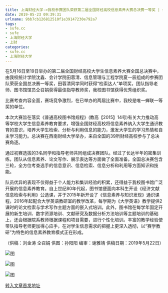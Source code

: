```yaml
---
title: 上海财经大学->我校参赛团队荣获第二届全国财经高校信息素养大赛总决赛一等奖 | sufe.cc
date: 2019-05-23 09:39:31
urlname: 9bb7cb126812510f1e39147230e792a7
tags: 
- sufe.cc
- sufe
- 上海财经大学
- 上财
categories:
- sufe.cc
- 上海财经大学
---
```



在5月16日至19日举办的第二届全国财经高校大学生信息素养大赛全国总决赛中，由我校统计学院沈鑫、会计学院田蓉清、信息管理与工程学院夏一辰组成的参赛团队荣获全国总决赛一等奖，田蓉清同学同时获得“检索达人”单项奖，团队指导老师、图书馆馆员仝召娟获得最佳指导教师奖，我校图书馆获得优秀组织奖。

比赛考查内容全面，赛场竞争激烈，在已举办的两届比赛中，我校是唯一蝉联一等奖的单位。

本次大赛旨在落实《普通高校图书馆规程》(教高【2015】14号)有关大力推动高等学校大学生信息素养教育要求，增强全国财经高校将信息素养纳入大学生通识教育的意识，培养大学生检索、分析与利用信息的能力，激发大学生的学习热情和自主学习能力。总决赛在西南财经大学举办，来自全国的39所财经高校参与了总决赛角逐。

通过初赛选拔的3名同学和指导老师共同组成决赛团队。经过了长达半年的密集训练，团队从信息素养、论文写作、展示表达等方面做了全面准备。全国总决赛包含三轮，全方位考查选手的信息意识、信息检索、信息分析和利用等方面知识和技能。

队员优异的表现不仅得益于个人能力和集训经验的积累，还得益于我校图书馆广泛开展的信息素养教育。自上世纪80年代起，图书馆便面向本科生开设《经济文献信息检索与利用》公选课，并于2015年新开设了《信息素养与知识发现》通识课程，2016年起配合大学英语教研室的教学改革，每学期为《大学英语》教学提供2课时的论文检索与学术写作主题方面的嵌入式培训。此外，图书馆在每学年固定开展的新生培训、数字资源培训、文献研究及数据分析方法培训等主题培训的基础上，还会根据院系教师根据课程和项目需要，进行个性化培训。丰富的教学经验使带队指导老师更加得心应手，在对学生信息需求的把握上更深入透彻，以“赛学教研”为特色的信息素养教育模式正在形成。

（供稿：刘金涛 仝召娟 供图：孙阳阳 编审：谢雅靖 供稿日期：2019年5月22日）



![图](http://news.sufe.edu.cn/_upload/article/images/ac/bf/90af13d9410da8edc14fe4f933ff/60b084e1-027c-484e-a002-c976f7652ea3.jpg)

![图](http://news.sufe.edu.cn/_upload/article/images/ac/bf/90af13d9410da8edc14fe4f933ff/06e46ed1-0f2e-4806-9e9b-c7109943ff07.jpg)

![图](http://news.sufe.edu.cn/_upload/article/images/ac/bf/90af13d9410da8edc14fe4f933ff/2655b463-c579-4a74-b445-803cb976fc8f.jpg)

[转入文章首发地址](http://news.sufe.edu.cn/d7/ce/c179a120782/page.htm)